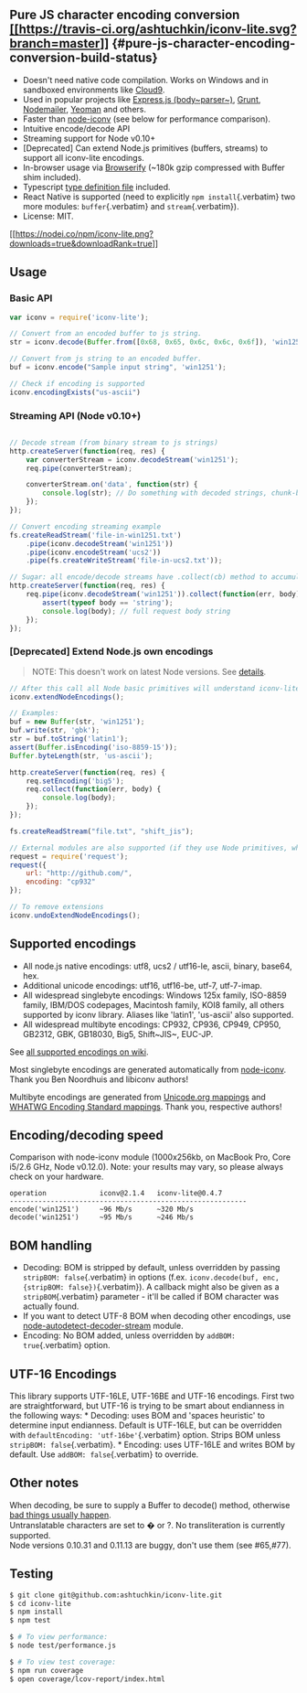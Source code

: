 ## Pure JS character encoding conversion [\[\[<https://travis-ci.org/ashtuchkin/iconv-lite.svg?branch=master>](https://travis-ci.org/ashtuchkin/iconv-lite)\]\] {#pure-js-character-encoding-conversion-build-status}

- Doesn\'t need native code compilation. Works on Windows and in
  sandboxed environments like [Cloud9](http://c9.io).
- Used in popular projects like [Express.js
  (body~parser~)](https://github.com/expressjs/body-parser),
  [Grunt](http://gruntjs.com/),
  [Nodemailer](http://www.nodemailer.com/), [Yeoman](http://yeoman.io/)
  and others.
- Faster than [node-iconv](https://github.com/bnoordhuis/node-iconv)
  (see below for performance comparison).
- Intuitive encode/decode API
- Streaming support for Node v0.10+
- \[Deprecated\] Can extend Node.js primitives (buffers, streams) to
  support all iconv-lite encodings.
- In-browser usage via
  [Browserify](https://github.com/substack/node-browserify) (\~180k gzip
  compressed with Buffer shim included).
- Typescript [type definition
  file](https://github.com/ashtuchkin/iconv-lite/blob/master/lib/index.d.ts)
  included.
- React Native is supported (need to explicitly `npm install`{.verbatim}
  two more modules: `buffer`{.verbatim} and `stream`{.verbatim}).
- License: MIT.

[\[\[<https://nodei.co/npm/iconv-lite.png?downloads=true&downloadRank=true>](https://npmjs.org/packages/iconv-lite/)\]\]

## Usage

### Basic API

``` javascript
var iconv = require('iconv-lite');

// Convert from an encoded buffer to js string.
str = iconv.decode(Buffer.from([0x68, 0x65, 0x6c, 0x6c, 0x6f]), 'win1251');

// Convert from js string to an encoded buffer.
buf = iconv.encode("Sample input string", 'win1251');

// Check if encoding is supported
iconv.encodingExists("us-ascii")
```

### Streaming API (Node v0.10+)

``` javascript

// Decode stream (from binary stream to js strings)
http.createServer(function(req, res) {
    var converterStream = iconv.decodeStream('win1251');
    req.pipe(converterStream);

    converterStream.on('data', function(str) {
        console.log(str); // Do something with decoded strings, chunk-by-chunk.
    });
});

// Convert encoding streaming example
fs.createReadStream('file-in-win1251.txt')
    .pipe(iconv.decodeStream('win1251'))
    .pipe(iconv.encodeStream('ucs2'))
    .pipe(fs.createWriteStream('file-in-ucs2.txt'));

// Sugar: all encode/decode streams have .collect(cb) method to accumulate data.
http.createServer(function(req, res) {
    req.pipe(iconv.decodeStream('win1251')).collect(function(err, body) {
        assert(typeof body == 'string');
        console.log(body); // full request body string
    });
});
```

### \[Deprecated\] Extend Node.js own encodings

> NOTE: This doesn\'t work on latest Node versions. See
> [details](https://github.com/ashtuchkin/iconv-lite/wiki/Node-v4-compatibility).

``` javascript
// After this call all Node basic primitives will understand iconv-lite encodings.
iconv.extendNodeEncodings();

// Examples:
buf = new Buffer(str, 'win1251');
buf.write(str, 'gbk');
str = buf.toString('latin1');
assert(Buffer.isEncoding('iso-8859-15'));
Buffer.byteLength(str, 'us-ascii');

http.createServer(function(req, res) {
    req.setEncoding('big5');
    req.collect(function(err, body) {
        console.log(body);
    });
});

fs.createReadStream("file.txt", "shift_jis");

// External modules are also supported (if they use Node primitives, which they probably do).
request = require('request');
request({
    url: "http://github.com/", 
    encoding: "cp932"
});

// To remove extensions
iconv.undoExtendNodeEncodings();
```

## Supported encodings

- All node.js native encodings: utf8, ucs2 / utf16-le, ascii, binary,
  base64, hex.
- Additional unicode encodings: utf16, utf16-be, utf-7, utf-7-imap.
- All widespread singlebyte encodings: Windows 125x family, ISO-8859
  family, IBM/DOS codepages, Macintosh family, KOI8 family, all others
  supported by iconv library. Aliases like \'latin1\', \'us-ascii\' also
  supported.
- All widespread multibyte encodings: CP932, CP936, CP949, CP950,
  GB2312, GBK, GB18030, Big5, Shift~JIS~, EUC-JP.

See [all supported encodings on
wiki](https://github.com/ashtuchkin/iconv-lite/wiki/Supported-Encodings).

Most singlebyte encodings are generated automatically from
[node-iconv](https://github.com/bnoordhuis/node-iconv). Thank you Ben
Noordhuis and libiconv authors!

Multibyte encodings are generated from [Unicode.org
mappings](http://www.unicode.org/Public/MAPPINGS/) and [WHATWG Encoding
Standard mappings](http://encoding.spec.whatwg.org/). Thank you,
respective authors!

## Encoding/decoding speed

Comparison with node-iconv module (1000x256kb, on MacBook Pro, Core
i5/2.6 GHz, Node v0.12.0). Note: your results may vary, so please always
check on your hardware.

``` example
operation             iconv@2.1.4   iconv-lite@0.4.7
----------------------------------------------------------
encode('win1251')     ~96 Mb/s      ~320 Mb/s
decode('win1251')     ~95 Mb/s      ~246 Mb/s
```

## BOM handling

- Decoding: BOM is stripped by default, unless overridden by passing
  `stripBOM: false`{.verbatim} in options (f.ex.
  `iconv.decode(buf, enc, {stripBOM: false})`{.verbatim}). A callback
  might also be given as a `stripBOM`{.verbatim} parameter - it\'ll be
  called if BOM character was actually found.
- If you want to detect UTF-8 BOM when decoding other encodings, use
  [node-autodetect-decoder-stream](https://github.com/danielgindi/node-autodetect-decoder-stream)
  module.
- Encoding: No BOM added, unless overridden by `addBOM: true`{.verbatim}
  option.

## UTF-16 Encodings

This library supports UTF-16LE, UTF-16BE and UTF-16 encodings. First two
are straightforward, but UTF-16 is trying to be smart about endianness
in the following ways: \* Decoding: uses BOM and \'spaces heuristic\' to
determine input endianness. Default is UTF-16LE, but can be overridden
with `defaultEncoding: 'utf-16be'`{.verbatim} option. Strips BOM unless
`stripBOM: false`{.verbatim}. \* Encoding: uses UTF-16LE and writes BOM
by default. Use `addBOM: false`{.verbatim} to override.

## Other notes

When decoding, be sure to supply a Buffer to decode() method, otherwise
[bad things usually
happen](https://github.com/ashtuchkin/iconv-lite/wiki/Use-Buffers-when-decoding).\
Untranslatable characters are set to � or ?. No transliteration is
currently supported.\
Node versions 0.10.31 and 0.11.13 are buggy, don\'t use them (see #65,
​#77).

## Testing

``` {.bash org-language="sh"}
$ git clone git@github.com:ashtuchkin/iconv-lite.git
$ cd iconv-lite
$ npm install
$ npm test

$ # To view performance:
$ node test/performance.js

$ # To view test coverage:
$ npm run coverage
$ open coverage/lcov-report/index.html
```
